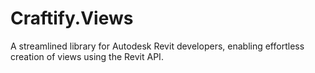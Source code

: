 # Craftify.Views
A streamlined library for Autodesk Revit developers, enabling effortless creation of views using the Revit API.
~~~~